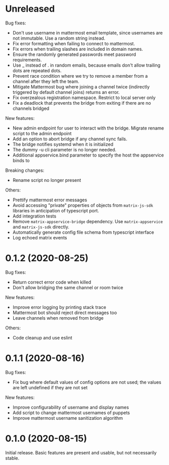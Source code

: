 # Unreleased

Bug fixes:

- Don't use username in mattermost email template, since usernames are not
  immutable. Use a random string instead.
- Fix error formatting when failing to connect to mattermost.
- Fix errors when trailing slashes are included in domain names.
- Ensure the randomly generated passwords meet password requirements.
- Use \_ instead of . in random emails, because emails don't allow trailing dots
  are repeated dots.
- Prevent race condition where we try to remove a member from a channel after
  they left the team.
- Mitigate Mattermost bug where joining a channel twice (indirectly triggered
  by default channel joins) returns an error.
- Fix overzealous registration namespace. Restrict to local server only
- Fix a deadlock that prevents the bridge from exiting if there are no channels
  bridged

New features:

- New admin endpoint for user to interact with the bridge. Migrate rename
  script to the admin endpoint
- Add an option to abort bridge if any channel sync fails.
- The bridge notifies systemd when it is initialized
- The dummy -u cli parameter is no longer needed.
- Additional appservice.bind parameter to specify the host the appservice
  binds to

Breaking changes:

- Rename script no longer present

Others:

- Prettify mattermost error messages
- Avoid accessing "private" properties of objects from `matrix-js-sdk`
  libraries in anticipation of typescript port.
- Add integration tests
- Remove `matrix-appservice-bridge` dependency. Use `matrix-appservice` and
  `matrix-js-sdk` directly.
- Automatically generate config file schema from typescript interface
- Log echoed matrix events

# 0.1.2 (2020-08-25)

Bug fixes:

- Return correct error code when killed
- Don't allow bridging the same channel or room twice

New features:

- Improve error logging by printing stack trace
- Mattermost bot should reject direct messages too
- Leave channels when removed from bridge

Others:

- Code cleanup and use eslint

# 0.1.1 (2020-08-16)

Bug fixes:

- Fix bug where default values of config options are not used; the values are
  left undefined if they are not set

New features:

- Improve configurability of username and display names
- Add script to change mattermost usernames of puppets
- Improve mattermost username sanitization algorithm

# 0.1.0 (2020-08-15)

Initial release. Basic features are present and usable, but not necessarily
stable.

